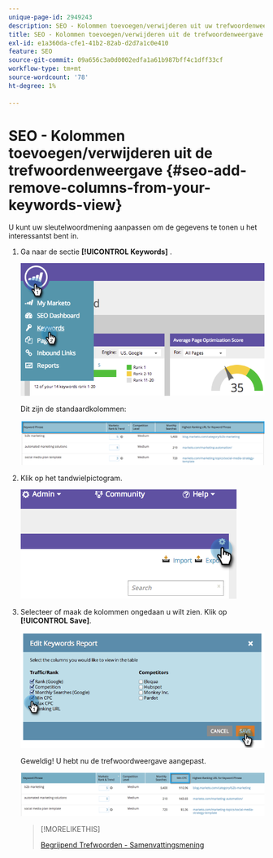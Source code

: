 ```yaml
---
unique-page-id: 2949243
description: SEO - Kolommen toevoegen/verwijderen uit uw trefwoordenweergave - Marketo-documenten - productdocumentatie
title: SEO - Kolommen toevoegen/verwijderen uit de trefwoordenweergave
exl-id: e1a360da-cfe1-41b2-82ab-d2d7a1c0e410
feature: SEO
source-git-commit: 09a656c3a0d0002edfa1a61b987bff4c1dff33cf
workflow-type: tm+mt
source-wordcount: '78'
ht-degree: 1%

---
```


# SEO - Kolommen toevoegen/verwijderen uit de trefwoordenweergave {#seo-add-remove-columns-from-your-keywords-view}

U kunt uw sleutelwoordmening aanpassen om de gegevens te tonen u het interessantst bent in.

1. Ga naar de sectie **[!UICONTROL Keywords]** .

   ![](assets/image2014-9-18-13-3a37-3a31.png)

   Dit zijn de standaardkolommen:

   ![](assets/image2014-9-18-13-3a37-3a36.png)

1. Klik op het tandwielpictogram.

   ![](assets/image2014-9-18-13-3a37-3a39.png)

1. Selecteer of maak de kolommen ongedaan u wilt zien. Klik op **[!UICONTROL Save]**.

   ![](assets/image2014-9-18-13-3a37-3a42.png)

   Geweldig! U hebt nu de trefwoordweergave aangepast.

   ![](assets/image2014-9-18-13-3a37-3a46.png)

   >[!MORELIKETHIS]
   >
   >[ Begrijpend Trefwoorden - Samenvattingsmening ](/help/marketo/product-docs/additional-apps/seo/keywords/seo-understanding-keywords.md)
